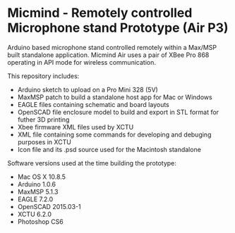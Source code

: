 # Micmind - Remotely controlled Microphone stand Prototype (Air P3)
Arduino based microphone stand controlled remotely within a Max/MSP built standalone application. Micmind Air uses a pair of XBee Pro 868 operating in API mode for wireless communication.

This repository includes:
* Arduino sketch to upload on a Pro Mini 328 (5V)
* MaxMSP patch to build a standalone host app for Mac or Windows
* EAGLE files containing schematic and board layouts
* OpenSCAD file enclosure model to build and export in STL format for futher 3D printing
* Xbee firmware XML files used by XCTU
* XML file containing some commands for developing and debuging purposes in XCTU
* Icon file and its .psd source used for the Macintosh standalone

Software versions used at the time building the prototype:
* Mac OS X 10.8.5
* Arduino 1.0.6
* MaxMSP 5.1.3
* EAGLE 7.2.0
* OpenSCAD 2015.03-1
* XCTU 6.2.0
* Photoshop CS6